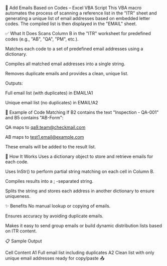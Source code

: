 📧 Add Emails Based on Codes – Excel VBA Script
This VBA macro automates the process of scanning a reference list in the "ITR" sheet and generating a unique list of email addresses based on embedded letter codes. The compiled list is then displayed in the "EMAIL" sheet.

✅ What It Does
Scans Column B in the "ITR" worksheet for predefined codes (e.g., "AB", "QA", "PM", etc.).

Matches each code to a set of predefined email addresses using a dictionary.

Compiles all matched email addresses into a single string.

Removes duplicate emails and provides a clean, unique list.

Outputs:

Full email list (with duplicates) in EMAIL!A1

Unique email list (no duplicates) in EMAIL!A2

📌 Example of Code Matching
If B2 contains the text "Inspection - QA-001" and B5 contains "AB-Form":

QA maps to qa9.team@checkmail.com

AB maps to test1.email@example.com

These emails will be added to the result list.

🧠 How It Works
Uses a dictionary object to store and retrieve emails for each code.

Uses InStr() to perform partial string matching on each cell in Column B.

Compiles results into a ; -separated string.

Splits the string and stores each address in another dictionary to ensure uniqueness.

✨ Benefits
No manual lookup or copying of emails.

Ensures accuracy by avoiding duplicate emails.

Makes it easy to send group emails or build dynamic distribution lists based on ITR content.

📋 Sample Output

Cell	Content
A1	Full email list including duplicates
A2	Clean list with only unique email addresses ready for copy/paste 📤
